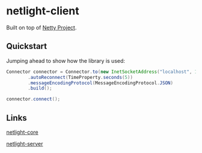 # netlight-client

Built on top of [Netty Project](https://github.com/netty).

## Quickstart

Jumping ahead to show how the library is used:

```java
Connector connector = Connector.to(new InetSocketAddress("localhost", 18874))
        .autoReconnect(TimeProperty.seconds(5))
        .messageEncodingProtocol(MessageEncodingProtocol.JSON)
        .build();

connector.connect();
```

## Links

[netlight-core](https://github.com/ahmadmo/netlight-core)

[netlight-server](https://github.com/ahmadmo/netlight-server)

